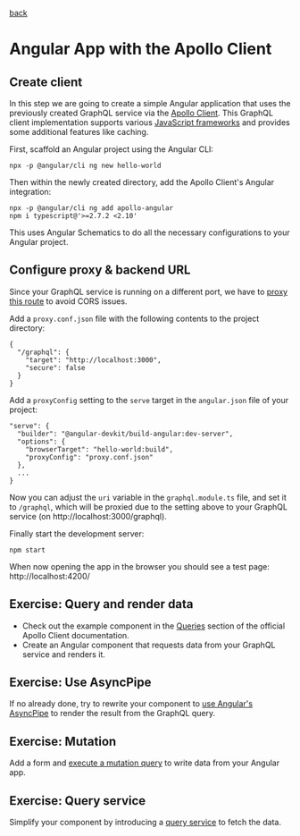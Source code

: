 [back](README.md)

# Angular App with the Apollo Client

## Create client

In this step we are going to create a simple Angular application that uses the previously created GraphQL service via the [Apollo Client](https://www.apollographql.com/client). This GraphQL client implementation supports various [JavaScript frameworks](https://github.com/apollographql/apollo-client#learn-how-to-use-apollo-client-with-your-favorite-framework) and provides some additional features like caching.

First, scaffold an Angular project using the Angular CLI:

```
npx -p @angular/cli ng new hello-world
```

Then within the newly created directory, add the Apollo Client's Angular integration:
```
npx -p @angular/cli ng add apollo-angular
npm i typescript@'>=2.7.2 <2.10'
```

This uses Angular Schematics to do all the necessary configurations to your Angular project.


## Configure proxy & backend URL

Since your GraphQL service is running on a different port, we have to [proxy this route](https://github.com/angular/angular-cli/blob/master/docs/documentation/stories/proxy.md) to avoid CORS issues.

Add a `proxy.conf.json` file with the following contents to the project directory:

```
{
  "/graphql": {
    "target": "http://localhost:3000",
    "secure": false
  }
}
```

Add a `proxyConfig` setting to the `serve` target in the `angular.json` file of your project:
```
"serve": {
  "builder": "@angular-devkit/build-angular:dev-server",
  "options": {
    "browserTarget": "hello-world:build",
    "proxyConfig": "proxy.conf.json"
  },
  ...
}
```

Now you can adjust the `uri` variable in the `graphql.module.ts` file, and set it to `/graphql`, which will be proxied due to the setting above to your GraphQL service (on http://localhost:3000/graphql).

Finally start the development server:
```
npm start
```

When now opening the app in the browser you should see a test page: http://localhost:4200/

## Exercise: Query and render data

* Check out the example component in the [Queries](https://www.apollographql.com/docs/angular/basics/queries.html) section of the official Apollo Client documentation.
* Create an Angular component that requests data from your GraphQL service and renders it.

## Exercise: Use AsyncPipe

If no already done, try to rewrite your component to [use Angular's AsyncPipe](https://www.apollographql.com/docs/angular/basics/queries.html#select-pipe) to render the result from the GraphQL query.

## Exercise: Mutation

Add a form and [execute a mutation query](https://www.apollographql.com/docs/angular/basics/mutations.html) to write data from your Angular app.

## Exercise: Query service

Simplify your component by introducing a [query service](https://www.apollographql.com/docs/angular/basics/services.html#Query) to fetch the data.
